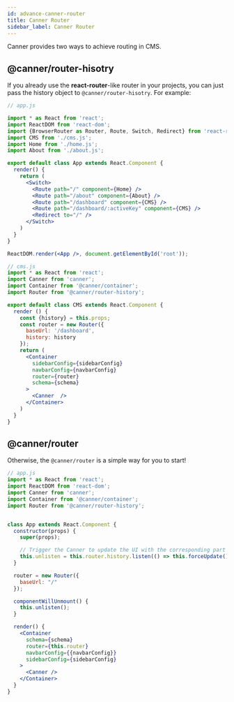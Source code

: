 ```yaml
---
id: advance-canner-router
title: Canner Router
sidebar_label: Canner Router
---
```


Canner provides two ways to achieve routing in CMS.

## @canner/router-hisotry

If you already use the **react-router**-like router in your projects, you can just pass the history object to `@canner/router-hisotry`. For example:

```jsx
// app.js

import * as React from 'react';
import ReactDOM from 'react-dom';
import {BrowserRouter as Router, Route, Switch, Redirect} from 'react-router-dom'; // react-router
import CMS from './cms.js';
import Home from './home.js';
import About from './about.js';

export default class App extends React.Component {
  render() {
    return (
      <Switch>
        <Route path="/" component={Home} />
        <Route path="/about" component={About} />
        <Route path="/dashboard" component={CMS} />
        <Route path="/dashboard/:activeKey" component={CMS} />
        <Redirect to="/" />
      </Switch>
    )
  }
}

ReactDOM.render(<App />, document.getElementById('root'));
```

```jsx
// cms.js
import * as React from 'react';
import Canner from 'canner';
import Container from '@canner/container';
import Router from '@canner/router-history';

export default class CMS extends React.Component {
  render () {
    const {history} = this.props;
    const router = new Router({
      baseUrl: '/dashboard',
      history: history
    });
    return (
      <Container
        sidebarConfig={sidebarConfig}
        navbarConfig={navbarConfig}
        router={router}
        schema={schema}
      >
        <Canner  />
      </Container>
    )
  }
}
```

## @canner/router

Otherwise, the `@canner/router` is a simple way for you to start!


```jsx
// app.js
import * as React from 'react';
import ReactDOM from 'react-dom';
import Canner from 'canner';
import Container from '@canner/container';
import Router from '@canner/router-history';


class App extends React.Component {
  constructor(props) {
    super(props);

    // Trigger the Canner to update the UI with the corresponding part of your CMS.
    this.unlisten = this.router.history.listen(() => this.forceUpdate());
  }

  router = new Router({
    baseUrl: "/"
  });

  componentWillUnmount() {
    this.unlisten();
  }

  render() {
    <Container
      schema={schema}
      router={this.router}
      navbarConfig={{navbarConfig}}
      sidebarConfig={sidebarConfig}
    >
      <Canner />
    </Container>
  }
}
```